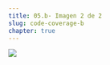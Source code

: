 ```yaml
---
title: 05.b- Imagen 2 de 2
slug: code-coverage-b
chapter: true
---
```


![](/images/qap/code-quality-metrics/017.png)
